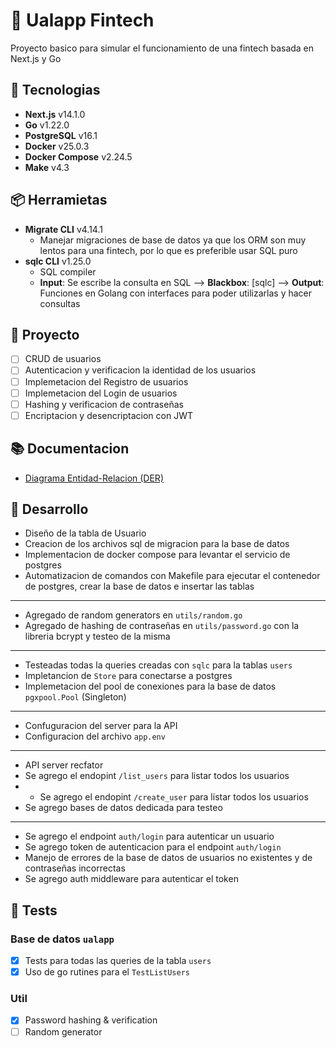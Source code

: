 # 🏦 Ualapp Fintech

Proyecto basico para simular el funcionamiento de una fintech basada en Next.js y Go

## 🔨 Tecnologias

- **Next.js** v14.1.0
- **Go** v1.22.0
- **PostgreSQL** v16.1
- **Docker** v25.0.3
- **Docker Compose** v2.24.5
- **Make** v4.3

## 📦 Herramietas

- **Migrate CLI** v4.14.1
  - Manejar migraciones de base de datos ya que los ORM son muy lentos para una fintech, por lo que es preferible usar SQL puro
- **sqlc CLI** v1.25.0
  - SQL compiler
  - **Input**: Se escribe la consulta en SQL --> **Blackbox**: [sqlc] --> **Output**: Funciones en Golang con interfaces para poder utilizarlas y hacer consultas

## 📌 Proyecto

- [ ] CRUD de usuarios
- [ ] Autenticacion y verificacion la identidad de los usuarios
- [ ] Implemetacion del Registro de usuarios
- [ ] Implemetacion del Login de usuarios
- [ ] Hashing y verificacion de contraseñas
- [ ] Encriptacion y desencriptacion con JWT

## 📚 Documentacion

- [Diagrama Entidad-Relacion (DER)](https://dbdocs.io/valrichter/go-ualapp)

## 🚀 Desarrollo

- Diseño de la tabla de Usuario
- Creacion de los archivos sql de migracion para la base de datos
- Implementacion de docker compose para levantar el servicio de postgres
- Automatizacion de comandos con Makefile para ejecutar el contenedor de postgres, crear la base de datos e insertar las tablas

---

- Agregado de random generators en `utils/random.go`
- Agregado de hashing de contraseñas en `utils/password.go` con la libreria bcrypt y testeo de la misma

---

- Testeadas todas la queries creadas con `sqlc` para la tablas `users`
- Impletancion de `Store` para conectarse a postgres
- Implemetacion del pool de conexiones para la base de datos `pgxpool.Pool` (Singleton)

---

- Confuguracion del server para la API
- Configuracion del archivo `app.env`

---

- API server recfator
- Se agrego el endopint `/list_users` para listar todos los usuarios
- - Se agrego el endopint `/create_user` para listar todos los usuarios
- Se agrego bases de datos dedicada para testeo

---

- Se agrego el endpoint `auth/login` para autenticar un usuario
- Se agrego token de autenticacion para el endpoint `auth/login`
- Manejo de errores de la base de datos de usuarios no existentes y de contraseñas incorrectas
- Se agrego auth middleware para autenticar el token

## 🧪 Tests

### Base de datos `ualapp`

- [x] Tests para todas las queries de la tabla `users`
- [x] Uso de go rutines para el `TestListUsers`

### Util
  
- [x] Password hashing & verification
- [ ] Random generator

